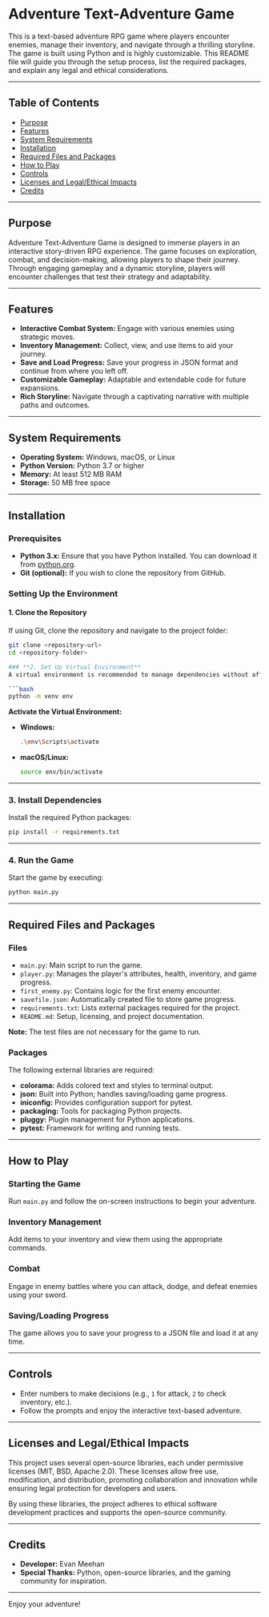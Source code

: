 # **Adventure Text-Adventure Game**

This is a text-based adventure RPG game where players encounter enemies, manage their inventory, and navigate through a thrilling storyline. The game is built using Python and is highly customizable. This README file will guide you through the setup process, list the required packages, and explain any legal and ethical considerations.

---

## **Table of Contents**
- [Purpose](#purpose)
- [Features](#features)
- [System Requirements](#system-requirements)
- [Installation](#installation)
- [Required Files and Packages](#required-files-and-packages)
- [How to Play](#how-to-play)
- [Controls](#controls)
- [Licenses and Legal/Ethical Impacts](#licenses-and-legalethical-impacts)
- [Credits](#credits)

---

## **Purpose**

Adventure Text-Adventure Game is designed to immerse players in an interactive story-driven RPG experience. The game focuses on exploration, combat, and decision-making, allowing players to shape their journey. Through engaging gameplay and a dynamic storyline, players will encounter challenges that test their strategy and adaptability.

---

## **Features**

- **Interactive Combat System:** Engage with various enemies using strategic moves.
- **Inventory Management:** Collect, view, and use items to aid your journey.
- **Save and Load Progress:** Save your progress in JSON format and continue from where you left off.
- **Customizable Gameplay:** Adaptable and extendable code for future expansions.
- **Rich Storyline:** Navigate through a captivating narrative with multiple paths and outcomes.

---

## **System Requirements**

- **Operating System:** Windows, macOS, or Linux
- **Python Version:** Python 3.7 or higher
- **Memory:** At least 512 MB RAM
- **Storage:** 50 MB free space

---

## **Installation**

### **Prerequisites**
- **Python 3.x:** Ensure that you have Python installed. You can download it from [python.org](https://www.python.org).
- **Git (optional):** If you wish to clone the repository from GitHub.

### **Setting Up the Environment**

#### **1. Clone the Repository**
If using Git, clone the repository and navigate to the project folder:

```bash
git clone <repository-url>
cd <repository-folder>

### **2. Set Up Virtual Environment**
A virtual environment is recommended to manage dependencies without affecting your global Python setup:

```bash
python -m venv env
```

**Activate the Virtual Environment:**

- **Windows:**
  ```bash
  .\env\Scripts\activate
  ```
- **macOS/Linux:**
  ```bash
  source env/bin/activate
  ```

---

### **3. Install Dependencies**
Install the required Python packages:

```bash
pip install -r requirements.txt
```

---

### **4. Run the Game**
Start the game by executing:

```bash
python main.py
```

---

## **Required Files and Packages**

### **Files**
- `main.py`: Main script to run the game.
- `player.py`: Manages the player's attributes, health, inventory, and game progress.
- `first_enemy.py`: Contains logic for the first enemy encounter.
- `savefile.json`: Automatically created file to store game progress.
- `requirements.txt`: Lists external packages required for the project.
- `README.md`: Setup, licensing, and project documentation.

**Note:** The test files are not necessary for the game to run.

### **Packages**
The following external libraries are required:

- **colorama:** Adds colored text and styles to terminal output.
- **json:** Built into Python; handles saving/loading game progress.
- **iniconfig:** Provides configuration support for pytest.
- **packaging:** Tools for packaging Python projects.
- **pluggy:** Plugin management for Python applications.
- **pytest:** Framework for writing and running tests.

---

## **How to Play**

### **Starting the Game**
Run `main.py` and follow the on-screen instructions to begin your adventure.

### **Inventory Management**
Add items to your inventory and view them using the appropriate commands.

### **Combat**
Engage in enemy battles where you can attack, dodge, and defeat enemies using your sword.

### **Saving/Loading Progress**
The game allows you to save your progress to a JSON file and load it at any time.

---

## **Controls**
- Enter numbers to make decisions (e.g., `1` for attack, `2` to check inventory, etc.).
- Follow the prompts and enjoy the interactive text-based adventure.

---

## **Licenses and Legal/Ethical Impacts**
This project uses several open-source libraries, each under permissive licenses (MIT, BSD, Apache 2.0). These licenses allow free use, modification, and distribution, promoting collaboration and innovation while ensuring legal protection for developers and users.

By using these libraries, the project adheres to ethical software development practices and supports the open-source community.

---

## **Credits**
- **Developer:** Evan Meehan
- **Special Thanks:** Python, open-source libraries, and the gaming community for inspiration.

---

Enjoy your adventure!
